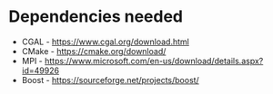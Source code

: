 # Dependencies needed
- CGAL - https://www.cgal.org/download.html
- CMake - https://cmake.org/download/
- MPI - https://www.microsoft.com/en-us/download/details.aspx?id=49926
- Boost - https://sourceforge.net/projects/boost/

